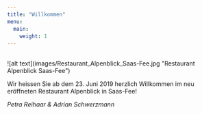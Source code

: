 ```yaml
---
title: "Willkommen"
menu:
  main:
    weight: 1
---
```

<br>
![alt text](images/Restaurant_Alpenblick_Saas-Fee.jpg "Restaurant Alpenblick Saas-Fee")

Wir heissen Sie ab dem 23. Juni 2019 herzlich Willkommen im neu eröffneten Restaurant Alpenblick in Saas-Fee!

_Petra Reihaar & Adrian Schwerzmann_